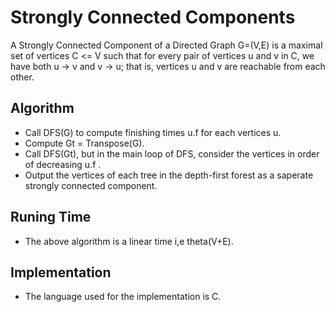 Strongly Connected Components
=============================

A Strongly Connected Component of a Directed Graph G=(V,E) is a maximal set of vertices C <= V such that for every pair
of vertices u and v in C, we have both u -> v and v -> u; that is, vertices u and v are reachable from each other.

Algorithm
----------

+ Call DFS(G) to compute finishing times u.f for each vertices u.
+ Compute Gt = Transpose(G).
+ Call DFS(Gt), but in the main loop of DFS, consider the vertices in order of decreasing u.f .
+ Output the vertices of each tree in the depth-first forest as a saperate strongly connected component.

Runing Time
-----------

+ The above algorithm is a linear time i,e theta(V+E).

Implementation
--------------

+ The language used for the implementation is C. 
